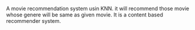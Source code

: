 A movie recommendation system usin KNN. it will recommend those movie whose genere will be same as given movie. It is a content based recommender system.
